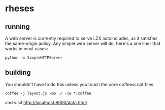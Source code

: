 rheses
======

running
--------
A web server is currently required to serve LZX autoincludes, as it satisfies the same-origin policy. Any simple web server will do, here's a one liner that works in most cases:

    python -m SimpleHTTPServer

building
--------
You shouldn't have to do this unless you touch the core coffeescript files.

    coffee -j layout.js -mo ./ -cw *.coffee

    
and visit [http://localhost:8000/data.html]()
